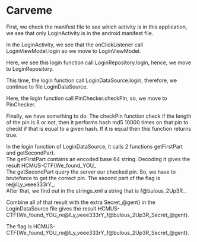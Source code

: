 # Carveme

First, we check the manifest file to see which activity is in this application, we see that only LoginActivity is in the android manifest file.  

In the LoginActivity, we see that the onClickListener call LoginViewModel.login so we move to LoginViewModel.  

Here, we see this login function call LoginRepository.login, hence, we move to LoginRepository.  


This time, the login function call LoginDataSource.login, therefore, we continue to file LoginDataSource.  

Here, the login function call PinChecker.checkPin, so, we move to PinChecker.

Finally, we have something to do. The checkPin function check if the length of the pin is 8 or not, then it performs hash md5 10000 times on that pin to checkl if that is equal to a given hash. If it is equal then this function returns true.

In the login function of LoginDataSource, it calls 2 functions getFirstPart and getSecondPart.  
The getFirstPart contains an encoded base 64 string. Decoding it gives the result HCMUS-CTF{We_found_YOU_  
The getSecondPart query the server our checked pin. So, we have to bruteforce to get the correct pin. The second part of the flag is re@lLy_veee333rY_.  
After that, we find out in the strings.xml a string that is f@bulous_2Up3R_.

Combine all of that result with the extra Secret_@gent} in the LoginDataSource file gives the result HCMUS-CTF{We_found_YOU_re@lLy_veee333rY_f@bulous_2Up3R_Secret_@gent}.

The flag is HCMUS-CTF{We_found_YOU_re@lLy_veee333rY_f@bulous_2Up3R_Secret_@gent}.